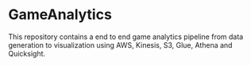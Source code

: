 # GameAnalytics
This repository contains a end to end game analytics pipeline from data generation to visualization using AWS, Kinesis, S3, Glue, Athena and Quicksight.
